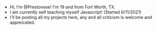- Hi, I’m @Prestonexe! I'm 19 and from Fort Worth, TX.
- I am currently self teaching myself Javascript! (Started 6/11/2021)
- I'll be posting all my projects here, any and all criticism is welcome and appreicated.

<!---
Prestonexe/Prestonexe is a ✨ special ✨ repository because its `README.md` (this file) appears on your GitHub profile.
You can click the Preview link to take a look at your changes.
--->
